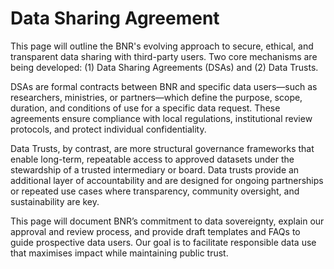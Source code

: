 # Data Sharing Agreement
This page will outline the BNR's evolving approach to secure, ethical, and transparent data sharing with third-party users. Two core mechanisms are being developed: (1) Data Sharing Agreements (DSAs) and (2) Data Trusts.

DSAs are formal contracts between BNR and specific data users—such as researchers, ministries, or partners—which define the purpose, scope, duration, and conditions of use for a specific data request. These agreements ensure compliance with local regulations, institutional review protocols, and protect individual confidentiality.

Data Trusts, by contrast, are more structural governance frameworks that enable long-term, repeatable access to approved datasets under the stewardship of a trusted intermediary or board. Data trusts provide an additional layer of accountability and are designed for ongoing partnerships or repeated use cases where transparency, community oversight, and sustainability are key.

This page will document BNR’s commitment to data sovereignty, explain our approval and review process, and provide draft templates and FAQs to guide prospective data users. Our goal is to facilitate responsible data use that maximises impact while maintaining public trust.

